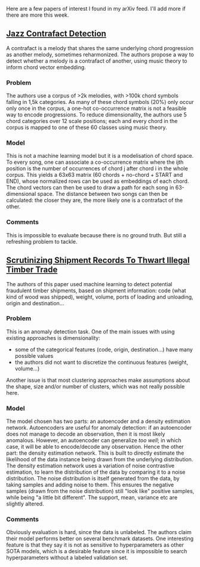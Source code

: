 Here are a few papers of interest I found in my arXiv feed. I'll add more if there are more this week.

## [Jazz Contrafact Detection](https://arxiv.org/pdf/2208.00792.pdf)

A contrafact is a melody that shares the same underlying chord progression as another melody, sometimes reharmonized. The authors propose a way to detect whether a melody is a contrafact of another, using music theory to inform chord vector embedding.

### Problem

The authors use a corpus of >2k melodies, with >100k chord symbols falling in 1,5k categories. As many of these chord symbols (20%) only occur only once in the corpus, a one-hot co-occurrence matrix is not a feasible way to encode progressions. To reduce dimensionality, the authors use 5 chord categories over 12 scale positions; each and every chord in the corpus is mapped to one of these 60 classes using music theory.

### Model

This is not a machine learning model but it is a modelisation of chord space. To every song, one can associate a co-occurrence matrix where the ijth position is the number of occurrences of chord j after chord i in the whole corpus. This yields a 63x63 matrix (60 chords + no-chord + START and END), whose normalized rows can be used as embeddings of each chord. The chord vectors can then be used to draw a path for each song in 63-dimensional space. The distance between two songs can then be calculated: the closer they are, the more likely one is a contrafact of the other.

### Comments

This is impossible to evaluate because there is no ground truth. But still a refreshing problem to tackle. 


## [Scrutinizing Shipment Records To Thwart Illegal Timber Trade](https://arxiv.org/pdf/2208.00493.pdf)

The authors of this paper used machine learning to detect potential fraudulent timber shipments, based on shipment information: code (what kind of wood was shipped), weight, volume, ports of loading and unloading, origin and destination...

### Problem 
This is an anomaly detection task. One of the main issues with using existing approaches is dimensionality: 
 - some of the categorical features (code, origin, destination...) have many possible values
 - the authors did not want to discretize the continuous features (weight, volume...)

Another issue is that most clustering approaches make assumptions about the shape, size and/or number of clusters, which was not really possible here.

### Model
The model chosen has two parts: an autoencoder and a density estimation network. Autoencoders are useful for anomaly detection: if an autoencoder does not manage to decode an observation, then it is most likely anomalous. However, an autoencoder can generalize *too well*; in which case, it will be able to encode/decode any observation.
Hence the other part: the density estimation network. This is built to directly estimate the likelihood of the data instance being drawn from the underlying distribution. The density estimation network uses a variation of noise contrastive estimation, to learn the distribution of the data by comparing it to a noise distribution. The noise distribution is itself generated from the data, by taking samples and adding noise to them. This ensures the negative samples (drawn from the noise distribution) still "look like" positive samples, while being "a little bit different". The support, mean, variance etc are slightly altered.

### Comments
Obviously evaluation is hard, since the data is unlabeled. The authors claim their model performs better on several benchmark datasets. One interesting feature is that they say it is not as sensitive to hyperparameters as other SOTA models, which is a desirable feature since it is impossible to search hyperparameters without a labeled validation set.
